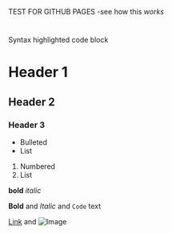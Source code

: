 TEST FOR GITHUB PAGES 
-see how this *works*
#
Syntax highlighted code block

# Header 1
## Header 2
### Header 3

- Bulleted
- List

1. Numbered
2. List

**bold** 
*italic*

**Bold** and _Italic_ and `Code` text

[Link](url) and ![Image](src)
